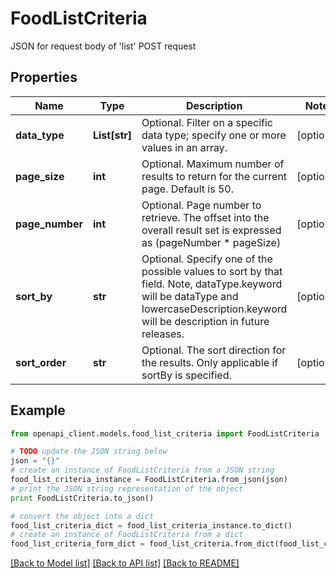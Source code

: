 # FoodListCriteria

JSON for request body of 'list' POST request

## Properties
Name | Type | Description | Notes
------------ | ------------- | ------------- | -------------
**data_type** | **List[str]** | Optional. Filter on a specific data type; specify one or more values in an array. | [optional] 
**page_size** | **int** | Optional. Maximum number of results to return for the current page. Default is 50. | [optional] 
**page_number** | **int** | Optional. Page number to retrieve. The offset into the overall result set is expressed as (pageNumber * pageSize) | [optional] 
**sort_by** | **str** | Optional. Specify one of the possible values to sort by that field. Note, dataType.keyword will be dataType and lowercaseDescription.keyword will be description in future releases. | [optional] 
**sort_order** | **str** | Optional. The sort direction for the results. Only applicable if sortBy is specified. | [optional] 

## Example

```python
from openapi_client.models.food_list_criteria import FoodListCriteria

# TODO update the JSON string below
json = "{}"
# create an instance of FoodListCriteria from a JSON string
food_list_criteria_instance = FoodListCriteria.from_json(json)
# print the JSON string representation of the object
print FoodListCriteria.to_json()

# convert the object into a dict
food_list_criteria_dict = food_list_criteria_instance.to_dict()
# create an instance of FoodListCriteria from a dict
food_list_criteria_form_dict = food_list_criteria.from_dict(food_list_criteria_dict)
```
[[Back to Model list]](../README.md#documentation-for-models) [[Back to API list]](../README.md#documentation-for-api-endpoints) [[Back to README]](../README.md)



